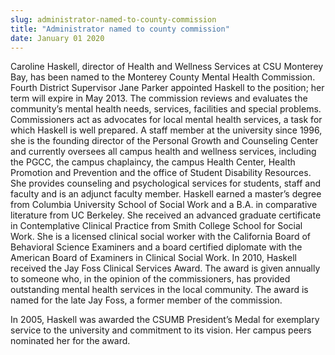 ```yaml
---
slug: administrator-named-to-county-commission
title: "Administrator named to county commission"
date: January 01 2020
---
```


<p>Caroline Haskell, director of Health and Wellness Services at CSU Monterey Bay, has been named to the Monterey County Mental Health Commission. Fourth District Supervisor Jane Parker appointed Haskell to the position; her term will expire in May 2013. The commission reviews and evaluates the community’s mental health needs, services, facilities and special problems. Commissioners act as advocates for local mental health services, a task for which Haskell is well prepared. A staff member at the university since 1996, she is the founding director of the Personal Growth and Counseling Center and currently oversees all campus health and wellness services, including the PGCC, the campus chaplaincy, the campus Health Center, Health Promotion and Prevention and the office of Student Disability Resources. She provides counseling and psychological services for students, staff and faculty and is an adjunct faculty member. Haskell earned a master’s degree from Columbia University School of Social Work and a B.A. in comparative literature from UC Berkeley. She received an advanced graduate certificate in Contemplative Clinical Practice from Smith College School for Social Work. She is a licensed clinical social worker with the California Board of Behavioral Science Examiners and a board certified diplomate with the American Board of Examiners in Clinical Social Work. In 2010, Haskell received the Jay Foss Clinical Services Award. The award is given annually to someone who, in the opinion of the commissioners, has provided outstanding mental health services in the local community. The award is named for the late Jay Foss, a former member of the commission.
</p><p>In 2005, Haskell was awarded the CSUMB President’s Medal for exemplary service to the university and commitment to its vision. Her campus peers nominated her for the award.
</p><p> 
</p>
